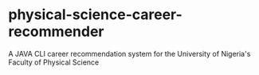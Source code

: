 # physical-science-career-recommender
A JAVA CLI career recommendation system for the University of Nigeria's Faculty of Physical Science
